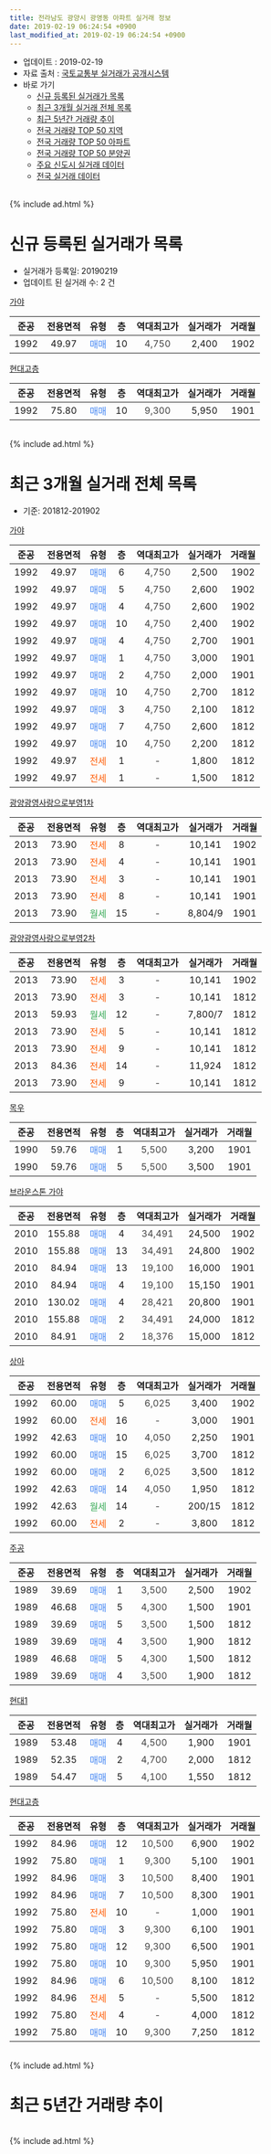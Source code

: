 ```yaml
---
title: 전라남도 광양시 광영동 아파트 실거래 정보
date: 2019-02-19 06:24:54 +0900
last_modified_at: 2019-02-19 06:24:54 +0900
---
```


* 업데이트 : 2019-02-19
* 자료 출처 : [국토교통부 실거래가 공개시스템](http://rt.molit.go.kr)
* 바로 가기
    * [신규 등록된 실거래가 목록](#신규-등록된-실거래가-목록)
    * [최근 3개월 실거래 전체 목록](#최근-3개월-실거래-전체-목록)
    * [최근 5년간 거래량 추이](#최근-5년간-거래량-추이)
    * [전국 거래량 TOP 50 지역](https://inasie.github.io/apt-trade-info/최근-3개월-전국에서-가장-거래가-많이-발생한-지역)
    * [전국 거래량 TOP 50 아파트](https://inasie.github.io/apt-trade-info/최근-3개월-전국에서-가장-거래가-많이-발생한-아파트)
    * [전국 거래량 TOP 50 분양권](https://inasie.github.io/apt-trade-info/최근-3개월-전국에서-가장-거래가-많이-발생한-분양권)
    * [주요 신도시 실거래 데이터](https://inasie.github.io/apt-trade-info/주요-신도시)
    * [전국 실거래 데이터](https://inasie.github.io/apt-trade-info/전국)
<br>
{% include ad.html %}
<br>

# 신규 등록된 실거래가 목록
* 실거래가 등록일: 20190219
* 업데이트 된 실거래 수: 2 건


[가야](https://search.naver.com/search.naver?query=%EC%A0%84%EB%9D%BC%EB%82%A8%EB%8F%84+%EA%B4%91%EC%96%91%EC%8B%9C+%EA%B4%91%EC%98%81%EB%8F%99+%EA%B0%80%EC%95%BC)

|준공|전용면적|유형|층|역대최고가|실거래가|거래월|
|:---:|:---:|:---:|:---:|:---:|:---:|:---:|
|1992|49.97|<span style="color:#4285f3">매매</span>|10|<span style="color:#444444">4,750</span>|2,400|1902|

[현대고층](https://search.naver.com/search.naver?query=%EC%A0%84%EB%9D%BC%EB%82%A8%EB%8F%84+%EA%B4%91%EC%96%91%EC%8B%9C+%EA%B4%91%EC%98%81%EB%8F%99+%ED%98%84%EB%8C%80%EA%B3%A0%EC%B8%B5)

|준공|전용면적|유형|층|역대최고가|실거래가|거래월|
|:---:|:---:|:---:|:---:|:---:|:---:|:---:|
|1992|75.80|<span style="color:#4285f3">매매</span>|10|<span style="color:#444444">9,300</span>|5,950|1901|


<br>
{% include ad.html %}
<br>

# 최근 3개월 실거래 전체 목록
* 기준: 201812-201902


[가야](https://search.naver.com/search.naver?query=%EC%A0%84%EB%9D%BC%EB%82%A8%EB%8F%84+%EA%B4%91%EC%96%91%EC%8B%9C+%EA%B4%91%EC%98%81%EB%8F%99+%EA%B0%80%EC%95%BC)

|준공|전용면적|유형|층|역대최고가|실거래가|거래월|
|:---:|:---:|:---:|:---:|:---:|:---:|:---:|
|1992|49.97|<span style="color:#4285f3">매매</span>|6|<span style="color:#444444">4,750</span>|2,500|1902|
|1992|49.97|<span style="color:#4285f3">매매</span>|5|<span style="color:#444444">4,750</span>|2,600|1902|
|1992|49.97|<span style="color:#4285f3">매매</span>|4|<span style="color:#444444">4,750</span>|2,600|1902|
|1992|49.97|<span style="color:#4285f3">매매</span>|10|<span style="color:#444444">4,750</span>|2,400|1902|
|1992|49.97|<span style="color:#4285f3">매매</span>|4|<span style="color:#444444">4,750</span>|2,700|1901|
|1992|49.97|<span style="color:#4285f3">매매</span>|1|<span style="color:#444444">4,750</span>|3,000|1901|
|1992|49.97|<span style="color:#4285f3">매매</span>|2|<span style="color:#444444">4,750</span>|2,000|1901|
|1992|49.97|<span style="color:#4285f3">매매</span>|10|<span style="color:#444444">4,750</span>|2,700|1812|
|1992|49.97|<span style="color:#4285f3">매매</span>|3|<span style="color:#444444">4,750</span>|2,100|1812|
|1992|49.97|<span style="color:#4285f3">매매</span>|7|<span style="color:#444444">4,750</span>|2,600|1812|
|1992|49.97|<span style="color:#4285f3">매매</span>|10|<span style="color:#444444">4,750</span>|2,200|1812|
|1992|49.97|<span style="color:#ff5a00">전세</span>|1|<span style="color:#444444">-</span>|1,800|1812|
|1992|49.97|<span style="color:#ff5a00">전세</span>|1|<span style="color:#444444">-</span>|1,500|1812|

[광양광영사랑으로부영1차](https://search.naver.com/search.naver?query=%EC%A0%84%EB%9D%BC%EB%82%A8%EB%8F%84+%EA%B4%91%EC%96%91%EC%8B%9C+%EA%B4%91%EC%98%81%EB%8F%99+%EA%B4%91%EC%96%91%EA%B4%91%EC%98%81%EC%82%AC%EB%9E%91%EC%9C%BC%EB%A1%9C%EB%B6%80%EC%98%811%EC%B0%A8)

|준공|전용면적|유형|층|역대최고가|실거래가|거래월|
|:---:|:---:|:---:|:---:|:---:|:---:|:---:|
|2013|73.90|<span style="color:#ff5a00">전세</span>|8|<span style="color:#444444">-</span>|10,141|1902|
|2013|73.90|<span style="color:#ff5a00">전세</span>|4|<span style="color:#444444">-</span>|10,141|1901|
|2013|73.90|<span style="color:#ff5a00">전세</span>|3|<span style="color:#444444">-</span>|10,141|1901|
|2013|73.90|<span style="color:#ff5a00">전세</span>|8|<span style="color:#444444">-</span>|10,141|1901|
|2013|73.90|<span style="color:#34a853">월세</span>|15|<span style="color:#444444">-</span>|8,804/9|1901|

[광양광영사랑으로부영2차](https://search.naver.com/search.naver?query=%EC%A0%84%EB%9D%BC%EB%82%A8%EB%8F%84+%EA%B4%91%EC%96%91%EC%8B%9C+%EA%B4%91%EC%98%81%EB%8F%99+%EA%B4%91%EC%96%91%EA%B4%91%EC%98%81%EC%82%AC%EB%9E%91%EC%9C%BC%EB%A1%9C%EB%B6%80%EC%98%812%EC%B0%A8)

|준공|전용면적|유형|층|역대최고가|실거래가|거래월|
|:---:|:---:|:---:|:---:|:---:|:---:|:---:|
|2013|73.90|<span style="color:#ff5a00">전세</span>|3|<span style="color:#444444">-</span>|10,141|1902|
|2013|73.90|<span style="color:#ff5a00">전세</span>|3|<span style="color:#444444">-</span>|10,141|1812|
|2013|59.93|<span style="color:#34a853">월세</span>|12|<span style="color:#444444">-</span>|7,800/7|1812|
|2013|73.90|<span style="color:#ff5a00">전세</span>|5|<span style="color:#444444">-</span>|10,141|1812|
|2013|73.90|<span style="color:#ff5a00">전세</span>|9|<span style="color:#444444">-</span>|10,141|1812|
|2013|84.36|<span style="color:#ff5a00">전세</span>|14|<span style="color:#444444">-</span>|11,924|1812|
|2013|73.90|<span style="color:#ff5a00">전세</span>|9|<span style="color:#444444">-</span>|10,141|1812|

[목우](https://search.naver.com/search.naver?query=%EC%A0%84%EB%9D%BC%EB%82%A8%EB%8F%84+%EA%B4%91%EC%96%91%EC%8B%9C+%EA%B4%91%EC%98%81%EB%8F%99+%EB%AA%A9%EC%9A%B0)

|준공|전용면적|유형|층|역대최고가|실거래가|거래월|
|:---:|:---:|:---:|:---:|:---:|:---:|:---:|
|1990|59.76|<span style="color:#4285f3">매매</span>|1|<span style="color:#444444">5,500</span>|3,200|1901|
|1990|59.76|<span style="color:#4285f3">매매</span>|5|<span style="color:#444444">5,500</span>|3,500|1901|

[브라운스톤 가야](https://search.naver.com/search.naver?query=%EC%A0%84%EB%9D%BC%EB%82%A8%EB%8F%84+%EA%B4%91%EC%96%91%EC%8B%9C+%EA%B4%91%EC%98%81%EB%8F%99+%EB%B8%8C%EB%9D%BC%EC%9A%B4%EC%8A%A4%ED%86%A4+%EA%B0%80%EC%95%BC)

|준공|전용면적|유형|층|역대최고가|실거래가|거래월|
|:---:|:---:|:---:|:---:|:---:|:---:|:---:|
|2010|155.88|<span style="color:#4285f3">매매</span>|4|<span style="color:#444444">34,491</span>|24,500|1902|
|2010|155.88|<span style="color:#4285f3">매매</span>|13|<span style="color:#444444">34,491</span>|24,800|1902|
|2010|84.94|<span style="color:#4285f3">매매</span>|13|<span style="color:#444444">19,100</span>|16,000|1901|
|2010|84.94|<span style="color:#4285f3">매매</span>|4|<span style="color:#444444">19,100</span>|15,150|1901|
|2010|130.02|<span style="color:#4285f3">매매</span>|4|<span style="color:#444444">28,421</span>|20,800|1901|
|2010|155.88|<span style="color:#4285f3">매매</span>|2|<span style="color:#444444">34,491</span>|24,000|1812|
|2010|84.91|<span style="color:#4285f3">매매</span>|2|<span style="color:#444444">18,376</span>|15,000|1812|

[상아](https://search.naver.com/search.naver?query=%EC%A0%84%EB%9D%BC%EB%82%A8%EB%8F%84+%EA%B4%91%EC%96%91%EC%8B%9C+%EA%B4%91%EC%98%81%EB%8F%99+%EC%83%81%EC%95%84)

|준공|전용면적|유형|층|역대최고가|실거래가|거래월|
|:---:|:---:|:---:|:---:|:---:|:---:|:---:|
|1992|60.00|<span style="color:#4285f3">매매</span>|5|<span style="color:#444444">6,025</span>|3,400|1902|
|1992|60.00|<span style="color:#ff5a00">전세</span>|16|<span style="color:#444444">-</span>|3,000|1901|
|1992|42.63|<span style="color:#4285f3">매매</span>|10|<span style="color:#444444">4,050</span>|2,250|1901|
|1992|60.00|<span style="color:#4285f3">매매</span>|15|<span style="color:#444444">6,025</span>|3,700|1812|
|1992|60.00|<span style="color:#4285f3">매매</span>|2|<span style="color:#444444">6,025</span>|3,500|1812|
|1992|42.63|<span style="color:#4285f3">매매</span>|14|<span style="color:#444444">4,050</span>|1,950|1812|
|1992|42.63|<span style="color:#34a853">월세</span>|14|<span style="color:#444444">-</span>|200/15|1812|
|1992|60.00|<span style="color:#ff5a00">전세</span>|2|<span style="color:#444444">-</span>|3,800|1812|


<script async src="//pagead2.googlesyndication.com/pagead/js/adsbygoogle.js"></script>
<!-- 기본 -->
<ins class="adsbygoogle"
     style="display:block"
     data-ad-client="ca-pub-2446590836940007"
     data-ad-slot="1659523306"
     data-ad-format="auto"
     data-full-width-responsive="true"></ins>
<script>
(adsbygoogle = window.adsbygoogle || []).push({});
</script>


[주공](https://search.naver.com/search.naver?query=%EC%A0%84%EB%9D%BC%EB%82%A8%EB%8F%84+%EA%B4%91%EC%96%91%EC%8B%9C+%EA%B4%91%EC%98%81%EB%8F%99+%EC%A3%BC%EA%B3%B5)

|준공|전용면적|유형|층|역대최고가|실거래가|거래월|
|:---:|:---:|:---:|:---:|:---:|:---:|:---:|
|1989|39.69|<span style="color:#4285f3">매매</span>|1|<span style="color:#444444">3,500</span>|2,500|1902|
|1989|46.68|<span style="color:#4285f3">매매</span>|5|<span style="color:#444444">4,300</span>|1,500|1901|
|1989|39.69|<span style="color:#4285f3">매매</span>|5|<span style="color:#444444">3,500</span>|1,500|1812|
|1989|39.69|<span style="color:#4285f3">매매</span>|4|<span style="color:#444444">3,500</span>|1,900|1812|
|1989|46.68|<span style="color:#4285f3">매매</span>|5|<span style="color:#444444">4,300</span>|1,500|1812|
|1989|39.69|<span style="color:#4285f3">매매</span>|4|<span style="color:#444444">3,500</span>|1,900|1812|

[현대1](https://search.naver.com/search.naver?query=%EC%A0%84%EB%9D%BC%EB%82%A8%EB%8F%84+%EA%B4%91%EC%96%91%EC%8B%9C+%EA%B4%91%EC%98%81%EB%8F%99+%ED%98%84%EB%8C%801)

|준공|전용면적|유형|층|역대최고가|실거래가|거래월|
|:---:|:---:|:---:|:---:|:---:|:---:|:---:|
|1989|53.48|<span style="color:#4285f3">매매</span>|4|<span style="color:#444444">4,500</span>|1,900|1901|
|1989|52.35|<span style="color:#4285f3">매매</span>|2|<span style="color:#444444">4,700</span>|2,000|1812|
|1989|54.47|<span style="color:#4285f3">매매</span>|5|<span style="color:#444444">4,100</span>|1,550|1812|

[현대고층](https://search.naver.com/search.naver?query=%EC%A0%84%EB%9D%BC%EB%82%A8%EB%8F%84+%EA%B4%91%EC%96%91%EC%8B%9C+%EA%B4%91%EC%98%81%EB%8F%99+%ED%98%84%EB%8C%80%EA%B3%A0%EC%B8%B5)

|준공|전용면적|유형|층|역대최고가|실거래가|거래월|
|:---:|:---:|:---:|:---:|:---:|:---:|:---:|
|1992|84.96|<span style="color:#4285f3">매매</span>|12|<span style="color:#444444">10,500</span>|6,900|1902|
|1992|75.80|<span style="color:#4285f3">매매</span>|1|<span style="color:#444444">9,300</span>|5,100|1901|
|1992|84.96|<span style="color:#4285f3">매매</span>|3|<span style="color:#444444">10,500</span>|8,400|1901|
|1992|84.96|<span style="color:#4285f3">매매</span>|7|<span style="color:#444444">10,500</span>|8,300|1901|
|1992|75.80|<span style="color:#ff5a00">전세</span>|10|<span style="color:#444444">-</span>|1,000|1901|
|1992|75.80|<span style="color:#4285f3">매매</span>|3|<span style="color:#444444">9,300</span>|6,100|1901|
|1992|75.80|<span style="color:#4285f3">매매</span>|12|<span style="color:#444444">9,300</span>|6,500|1901|
|1992|75.80|<span style="color:#4285f3">매매</span>|10|<span style="color:#444444">9,300</span>|5,950|1901|
|1992|84.96|<span style="color:#4285f3">매매</span>|6|<span style="color:#444444">10,500</span>|8,100|1812|
|1992|84.96|<span style="color:#ff5a00">전세</span>|5|<span style="color:#444444">-</span>|5,500|1812|
|1992|75.80|<span style="color:#ff5a00">전세</span>|4|<span style="color:#444444">-</span>|4,000|1812|
|1992|75.80|<span style="color:#4285f3">매매</span>|10|<span style="color:#444444">9,300</span>|7,250|1812|


<br>
{% include ad.html %}
<br>

# 최근 5년간 거래량 추이


<div style="width:100%;">
    <canvas id="deal_progress" height="200"></canvas>
</div>

<script>
new Chart(document.getElementById("deal_progress"), {
    type: 'line',
    data: {
        labels: ['201402','201403','201404','201405','201406','201407','201408','201409','201410','201411','201412','201501','201502','201503','201504','201505','201506','201507','201508','201509','201510','201511','201512','201601','201602','201603','201604','201605','201606','201607','201608','201609','201610','201611','201612','201701','201702','201703','201704','201705','201706','201707','201708','201709','201710','201711','201712','201801','201802','201803','201804','201805','201806','201807','201808','201809','201810','201811','201812','201901','201902'],
        datasets: [{
            label: '매매',
            pointRadius: 1,
            data: [28, 12, 10, 11, 12, 14, 11, 10, 19, 15, 17, 14, 11, 17, 21, 14, 17, 10, 11, 20, 21, 16, 18, 14, 14, 20, 21, 14, 26, 13, 11, 12, 18, 11, 19, 7, 13, 23, 23, 13, 24, 15, 16, 23, 18, 15, 18, 22, 8, 13, 14, 38, 14, 21, 21, 19, 24, 26, 17, 17, 9],
            borderColor: "rgba(255, 201, 14, 1)",
            backgroundColor: "rgba(255, 201, 14, 0.5)",
            fill: false,
            lineTension: 0
        },{
            label: '전월세',
            pointRadius: 1,
            data: [22, 21, 11, 7, 11, 59, 103, 27, 23, 16, 12, 17, 14, 27, 19, 9, 15, 73, 87, 35, 19, 25, 16, 16, 17, 17, 14, 12, 5, 43, 78, 16, 15, 13, 11, 9, 22, 23, 21, 15, 7, 66, 76, 28, 22, 18, 16, 11, 25, 20, 16, 20, 17, 46, 64, 13, 13, 15, 12, 6, 2],
            borderColor: "rgba(0, 141, 185, 1)",
            backgroundColor: "rgba(0, 141, 185, 0.5)",
            fill: false,
            lineTension: 0
        }
        ]
    },
    options: {
        responsive: true,
        title: {
            display: false
        },
        tooltips: {
            mode: 'index',
            intersect: false
        },
        hover: {
            mode: 'nearest',
            intersect: true
        },
        scales: {
            xAxes: [{
                display: true,
                scaleLabel: {
                    display: true,
                    labelString: '년/월'
                }
            }],
            yAxes: [{
                display: true,
                ticks: {
                    suggestedMin: 0,
                },
                scaleLabel: {
                    display: true,
                    labelString: '실거래 수'
                }
            }]
        }
    }
});

</script>


<br>
{% include ad.html %}
<br>

